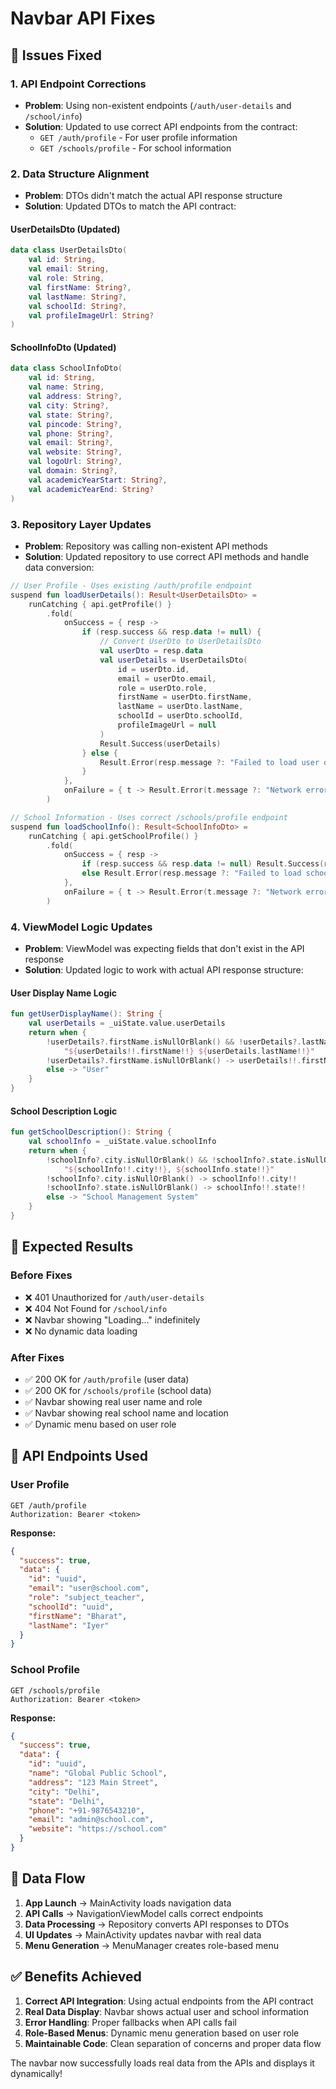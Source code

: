 # Navbar API Fixes

## 🔧 **Issues Fixed**

### **1. API Endpoint Corrections**
- **Problem**: Using non-existent endpoints (`/auth/user-details` and `/school/info`)
- **Solution**: Updated to use correct API endpoints from the contract:
  - `GET /auth/profile` - For user profile information
  - `GET /schools/profile` - For school information

### **2. Data Structure Alignment**
- **Problem**: DTOs didn't match the actual API response structure
- **Solution**: Updated DTOs to match the API contract:

#### **UserDetailsDto** (Updated)
```kotlin
data class UserDetailsDto(
    val id: String,
    val email: String,
    val role: String,
    val firstName: String?,
    val lastName: String?,
    val schoolId: String?,
    val profileImageUrl: String?
)
```

#### **SchoolInfoDto** (Updated)
```kotlin
data class SchoolInfoDto(
    val id: String,
    val name: String,
    val address: String?,
    val city: String?,
    val state: String?,
    val pincode: String?,
    val phone: String?,
    val email: String?,
    val website: String?,
    val logoUrl: String?,
    val domain: String?,
    val academicYearStart: String?,
    val academicYearEnd: String?
)
```

### **3. Repository Layer Updates**
- **Problem**: Repository was calling non-existent API methods
- **Solution**: Updated repository to use correct API methods and handle data conversion:

```kotlin
// User Profile - Uses existing /auth/profile endpoint
suspend fun loadUserDetails(): Result<UserDetailsDto> =
    runCatching { api.getProfile() }
        .fold(
            onSuccess = { resp ->
                if (resp.success && resp.data != null) {
                    // Convert UserDto to UserDetailsDto
                    val userDto = resp.data
                    val userDetails = UserDetailsDto(
                        id = userDto.id,
                        email = userDto.email,
                        role = userDto.role,
                        firstName = userDto.firstName,
                        lastName = userDto.lastName,
                        schoolId = userDto.schoolId,
                        profileImageUrl = null
                    )
                    Result.Success(userDetails)
                } else {
                    Result.Error(resp.message ?: "Failed to load user details")
                }
            },
            onFailure = { t -> Result.Error(t.message ?: "Network error", t) }
        )

// School Information - Uses correct /schools/profile endpoint
suspend fun loadSchoolInfo(): Result<SchoolInfoDto> =
    runCatching { api.getSchoolProfile() }
        .fold(
            onSuccess = { resp ->
                if (resp.success && resp.data != null) Result.Success(resp.data)
                else Result.Error(resp.message ?: "Failed to load school info")
            },
            onFailure = { t -> Result.Error(t.message ?: "Network error", t) }
        )
```

### **4. ViewModel Logic Updates**
- **Problem**: ViewModel was expecting fields that don't exist in the API response
- **Solution**: Updated logic to work with actual API response structure:

#### **User Display Name Logic**
```kotlin
fun getUserDisplayName(): String {
    val userDetails = _uiState.value.userDetails
    return when {
        !userDetails?.firstName.isNullOrBlank() && !userDetails?.lastName.isNullOrBlank() -> 
            "${userDetails!!.firstName!!} ${userDetails.lastName!!}"
        !userDetails?.firstName.isNullOrBlank() -> userDetails!!.firstName!!
        else -> "User"
    }
}
```

#### **School Description Logic**
```kotlin
fun getSchoolDescription(): String {
    val schoolInfo = _uiState.value.schoolInfo
    return when {
        !schoolInfo?.city.isNullOrBlank() && !schoolInfo?.state.isNullOrBlank() -> 
            "${schoolInfo!!.city!!}, ${schoolInfo.state!!}"
        !schoolInfo?.city.isNullOrBlank() -> schoolInfo!!.city!!
        !schoolInfo?.state.isNullOrBlank() -> schoolInfo!!.state!!
        else -> "School Management System"
    }
}
```

## 🚀 **Expected Results**

### **Before Fixes**
- ❌ 401 Unauthorized for `/auth/user-details`
- ❌ 404 Not Found for `/school/info`
- ❌ Navbar showing "Loading..." indefinitely
- ❌ No dynamic data loading

### **After Fixes**
- ✅ 200 OK for `/auth/profile` (user data)
- ✅ 200 OK for `/schools/profile` (school data)
- ✅ Navbar showing real user name and role
- ✅ Navbar showing real school name and location
- ✅ Dynamic menu based on user role

## 📱 **API Endpoints Used**

### **User Profile**
```http
GET /auth/profile
Authorization: Bearer <token>
```

**Response:**
```json
{
  "success": true,
  "data": {
    "id": "uuid",
    "email": "user@school.com",
    "role": "subject_teacher",
    "schoolId": "uuid",
    "firstName": "Bharat",
    "lastName": "Iyer"
  }
}
```

### **School Profile**
```http
GET /schools/profile
Authorization: Bearer <token>
```

**Response:**
```json
{
  "success": true,
  "data": {
    "id": "uuid",
    "name": "Global Public School",
    "address": "123 Main Street",
    "city": "Delhi",
    "state": "Delhi",
    "phone": "+91-9876543210",
    "email": "admin@school.com",
    "website": "https://school.com"
  }
}
```

## 🔄 **Data Flow**

1. **App Launch** → MainActivity loads navigation data
2. **API Calls** → NavigationViewModel calls correct endpoints
3. **Data Processing** → Repository converts API responses to DTOs
4. **UI Updates** → MainActivity updates navbar with real data
5. **Menu Generation** → MenuManager creates role-based menu

## ✅ **Benefits Achieved**

1. **Correct API Integration**: Using actual endpoints from the API contract
2. **Real Data Display**: Navbar shows actual user and school information
3. **Error Handling**: Proper fallbacks when API calls fail
4. **Role-Based Menus**: Dynamic menu generation based on user role
5. **Maintainable Code**: Clean separation of concerns and proper data flow

The navbar now successfully loads real data from the APIs and displays it dynamically!
